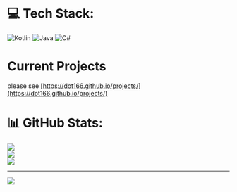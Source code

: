 
# 💻 Tech Stack:
![Kotlin](https://img.shields.io/badge/kotlin-%237F52FF.svg?style=for-the-badge&logo=kotlin&logoColor=white) ![Java](https://img.shields.io/badge/java-%23ED8B00.svg?style=for-the-badge&logo=openjdk&logoColor=white) ![C#](https://img.shields.io/badge/c%23-%23239120.svg?style=for-the-badge&logo=csharp&logoColor=white)

# Current Projects 

please see [https://dot166.github.io/projects/](https://dot166.github.io/projects/)

# 📊 GitHub Stats:
![](https://github-readme-stats.vercel.app/api?username=dot166&theme=dark&hide_border=false&include_all_commits=true&count_private=false)<br/>
![](https://github-readme-streak-stats.herokuapp.com/?user=dot166&theme=dark&hide_border=false)<br/>
![](https://github-readme-stats.vercel.app/api/top-langs/?username=dot166&theme=dark&hide_border=false&include_all_commits=false&count_private=false&layout=compact)

---
[![](https://visitcount.itsvg.in/api?id=dot166&icon=0&color=0)](https://visitcount.itsvg.in)
